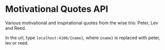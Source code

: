 # Motivational Quotes API

Various motivational and inspirational quotes from the wise trio: Peter, Lev and Reed. 

In the url, type `localhost:4100/{name}`, where `{name}` is replaced with peter, lev or reed.

